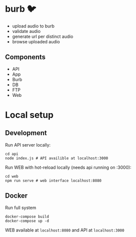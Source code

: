 # burb 🐦
* upload audio to burb
* validate audio
* generate url per distinct audio
* browse uploaded audio

## Components
* API
* App
* Burb
* DB
* FTP
* Web

# Local setup

## Development

Run API server locally:
```
cd api
node index.js # API availible at localhost:3000
```

Run WEB with hot-reload locally (needs api running on :3000):
```
cd web
npm run serve # web interface localhost:8080
```

## Docker

Run full system
```
docker-compose build
docker-compose up -d
```
WEB available at `localhost:8080` and API at `localhost:3000`

